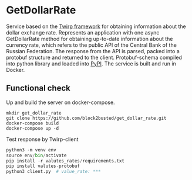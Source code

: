 # GetDollarRate

Service based on the [Twirp framework](https://github.com/verloop/twirpy) for obtaining information about the dollar exchange rate.
Represents an application with one async GetDollarRate method for obtaining up-to-date information about the currency rate, which refers to the public API of the Central Bank of the Russian Federation. 
The response from the API is parsed, packed into a protobuf structure and returned to the client.
Protobuf-schema compiled into python library and loaded into [PyPI](https://pypi.org/project/valutes-protobuf/).
The service is built and run in Docker.


## Functional check

Up and build the server on docker-compose.
```
mkdir get_dollar_rate
git clone https://github.com/block2busted/get_dollar_rate.git
docker-compose build
docker-compose up -d
```


Test response by Twirp-client
```python
python3 -m venv env
source env/bin/activate
pip install -r valutes_rates/requirements.txt
pip install valutes-protobuf
python3 client.py  # value_rate: ***
```
